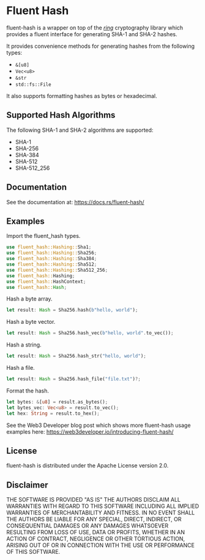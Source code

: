 # Fluent Hash

fluent-hash is a wrapper on top of the <a href = "https://github.com/briansmith/ring"><em>ring</em></a> cryptography 
library which provides a fluent interface for generating SHA-1 and SHA-2 hashes. 

It provides convenience methods for generating hashes from the following types:
- `&[u8]`
- `Vec<u8>`
- `&str`
- `std::fs::File`

It also supports formatting hashes as bytes or hexadecimal.

## Supported Hash Algorithms
The following SHA-1 and SHA-2 algorithms are supported:
- SHA-1 
- SHA-256 
- SHA-384
- SHA-512
- SHA-512_256

## Documentation
See the documentation at: https://docs.rs/fluent-hash/

## Examples

Import the fluent_hash types.
```rust
use fluent_hash::Hashing::Sha1;
use fluent_hash::Hashing::Sha256;
use fluent_hash::Hashing::Sha384;
use fluent_hash::Hashing::Sha512;
use fluent_hash::Hashing::Sha512_256;
use fluent_hash::Hashing;
use fluent_hash::HashContext;
use fluent_hash::Hash;
```

Hash a byte array.
```rust
let result: Hash = Sha256.hash(b"hello, world");
```

Hash a byte vector.
```rust
let result: Hash = Sha256.hash_vec(b"hello, world".to_vec());
```

Hash a string.
```rust
let result: Hash = Sha256.hash_str("hello, world");
```

Hash a file.
```rust
let result: Hash = Sha256.hash_file("file.txt")?;
```

Format the hash.
```rust
let bytes: &[u8] = result.as_bytes();
let bytes_vec: Vec<u8> = result.to_vec();
let hex: String = result.to_hex();
```

See the Web3 Developer blog post which shows more fluent-hash usage examples here: https://web3developer.io/introducing-fluent-hash/

## License
fluent-hash is distributed under the Apache License version 2.0.

## Disclaimer
THE SOFTWARE IS PROVIDED "AS IS" THE AUTHORS DISCLAIM ALL WARRANTIES WITH REGARD TO THIS SOFTWARE INCLUDING ALL IMPLIED WARRANTIES OF MERCHANTABILITY AND FITNESS. IN NO EVENT SHALL THE AUTHORS BE LIABLE FOR ANY SPECIAL, DIRECT, INDIRECT, OR CONSEQUENTIAL DAMAGES OR ANY DAMAGES WHATSOEVER RESULTING FROM LOSS OF USE, DATA OR PROFITS, WHETHER IN AN ACTION OF CONTRACT, NEGLIGENCE OR OTHER TORTIOUS ACTION, ARISING OUT OF OR IN CONNECTION WITH THE USE OR PERFORMANCE OF THIS SOFTWARE.


